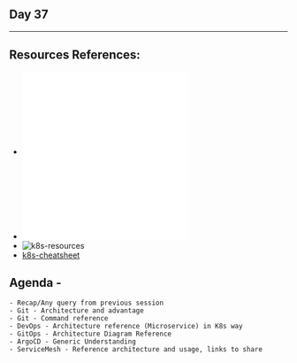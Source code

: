 ## Day 37
*************************************************************************************

## Resources References:
- ![Complete-Notes](../TrainingQueries-Agenda.txt)
- ![K8S-Contents](../K8S_DeepDive_Content.md)
- ![k8s-resources](../k8s_resources/)
- [k8s-cheatsheet](https://jamesdefabia.github.io/docs/user-guide/kubectl-cheatsheet/)

## Agenda -
	- Recap/Any query from previous session
	- Git - Architecture and advantage
	- Git - Command reference
	- DevOps - Architecture reference (Microservice) in K8s way
	- GitOps - Architecture Diagram Reference
	- ArgoCD - Generic Understanding
	- ServiceMesh - Reference architecture and usage, links to share